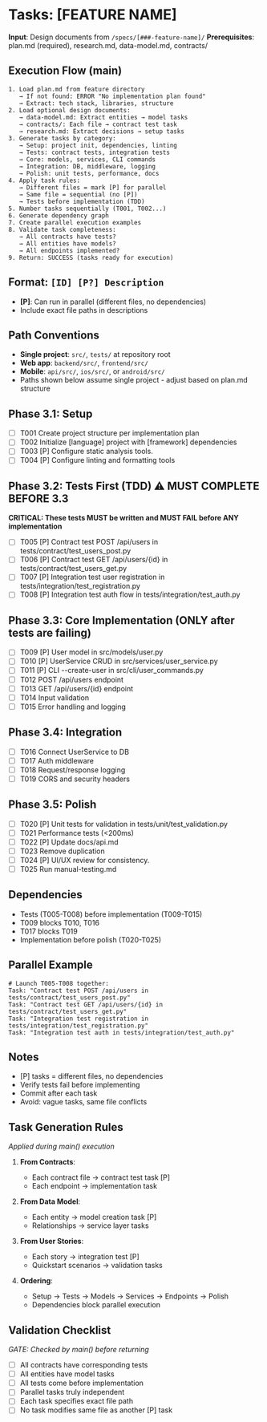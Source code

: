 # Tasks: [FEATURE NAME]

**Input**: Design documents from `/specs/[###-feature-name]/`
**Prerequisites**: plan.md (required), research.md, data-model.md, contracts/

## Execution Flow (main)
```
1. Load plan.md from feature directory
   → If not found: ERROR "No implementation plan found"
   → Extract: tech stack, libraries, structure
2. Load optional design documents:
   → data-model.md: Extract entities → model tasks
   → contracts/: Each file → contract test task
   → research.md: Extract decisions → setup tasks
3. Generate tasks by category:
   → Setup: project init, dependencies, linting
   → Tests: contract tests, integration tests
   → Core: models, services, CLI commands
   → Integration: DB, middleware, logging
   → Polish: unit tests, performance, docs
4. Apply task rules:
   → Different files = mark [P] for parallel
   → Same file = sequential (no [P])
   → Tests before implementation (TDD)
5. Number tasks sequentially (T001, T002...)
6. Generate dependency graph
7. Create parallel execution examples
8. Validate task completeness:
   → All contracts have tests?
   → All entities have models?
   → All endpoints implemented?
9. Return: SUCCESS (tasks ready for execution)
```

## Format: `[ID] [P?] Description`
- **[P]**: Can run in parallel (different files, no dependencies)
- Include exact file paths in descriptions

## Path Conventions
- **Single project**: `src/`, `tests/` at repository root
- **Web app**: `backend/src/`, `frontend/src/`
- **Mobile**: `api/src/`, `ios/src/`, or `android/src/`
- Paths shown below assume single project - adjust based on plan.md structure

## Phase 3.1: Setup
- [ ] T001 Create project structure per implementation plan
- [ ] T002 Initialize [language] project with [framework] dependencies
- [ ] T003 [P] Configure static analysis tools.
- [ ] T004 [P] Configure linting and formatting tools

## Phase 3.2: Tests First (TDD) ⚠️ MUST COMPLETE BEFORE 3.3
**CRITICAL: These tests MUST be written and MUST FAIL before ANY implementation**
- [ ] T005 [P] Contract test POST /api/users in tests/contract/test_users_post.py
- [ ] T006 [P] Contract test GET /api/users/{id} in tests/contract/test_users_get.py
- [ ] T007 [P] Integration test user registration in tests/integration/test_registration.py
- [ ] T008 [P] Integration test auth flow in tests/integration/test_auth.py

## Phase 3.3: Core Implementation (ONLY after tests are failing)
- [ ] T009 [P] User model in src/models/user.py
- [ ] T010 [P] UserService CRUD in src/services/user_service.py
- [ ] T011 [P] CLI --create-user in src/cli/user_commands.py
- [ ] T012 POST /api/users endpoint
- [ ] T013 GET /api/users/{id} endpoint
- [ ] T014 Input validation
- [ ] T015 Error handling and logging

## Phase 3.4: Integration
- [ ] T016 Connect UserService to DB
- [ ] T017 Auth middleware
- [ ] T018 Request/response logging
- [ ] T019 CORS and security headers

## Phase 3.5: Polish
- [ ] T020 [P] Unit tests for validation in tests/unit/test_validation.py
- [ ] T021 Performance tests (<200ms)
- [ ] T022 [P] Update docs/api.md
- [ ] T023 Remove duplication
- [ ] T024 [P] UI/UX review for consistency.
- [ ] T025 Run manual-testing.md

## Dependencies
- Tests (T005-T008) before implementation (T009-T015)
- T009 blocks T010, T016
- T017 blocks T019
- Implementation before polish (T020-T025)

## Parallel Example
```
# Launch T005-T008 together:
Task: "Contract test POST /api/users in tests/contract/test_users_post.py"
Task: "Contract test GET /api/users/{id} in tests/contract/test_users_get.py"
Task: "Integration test registration in tests/integration/test_registration.py"
Task: "Integration test auth in tests/integration/test_auth.py"
```

## Notes
- [P] tasks = different files, no dependencies
- Verify tests fail before implementing
- Commit after each task
- Avoid: vague tasks, same file conflicts

## Task Generation Rules
*Applied during main() execution*

1. **From Contracts**:
   - Each contract file → contract test task [P]
   - Each endpoint → implementation task

2. **From Data Model**:
   - Each entity → model creation task [P]
   - Relationships → service layer tasks

3. **From User Stories**:
   - Each story → integration test [P]
   - Quickstart scenarios → validation tasks

4. **Ordering**:
   - Setup → Tests → Models → Services → Endpoints → Polish
   - Dependencies block parallel execution

## Validation Checklist
*GATE: Checked by main() before returning*

- [ ] All contracts have corresponding tests
- [ ] All entities have model tasks
- [ ] All tests come before implementation
- [ ] Parallel tasks truly independent
- [ ] Each task specifies exact file path
- [ ] No task modifies same file as another [P] task
